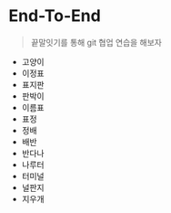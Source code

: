 # End-To-End
> 끝말잇기를 통해 git 협업 연습을 해보자

- 고양이
- 이정표
- 표지판
- 판박이
- 이름표
- 표정
- 정배
- 배반
- 반다나
- 나루터
- 터미널
- 널판지
- 지우개